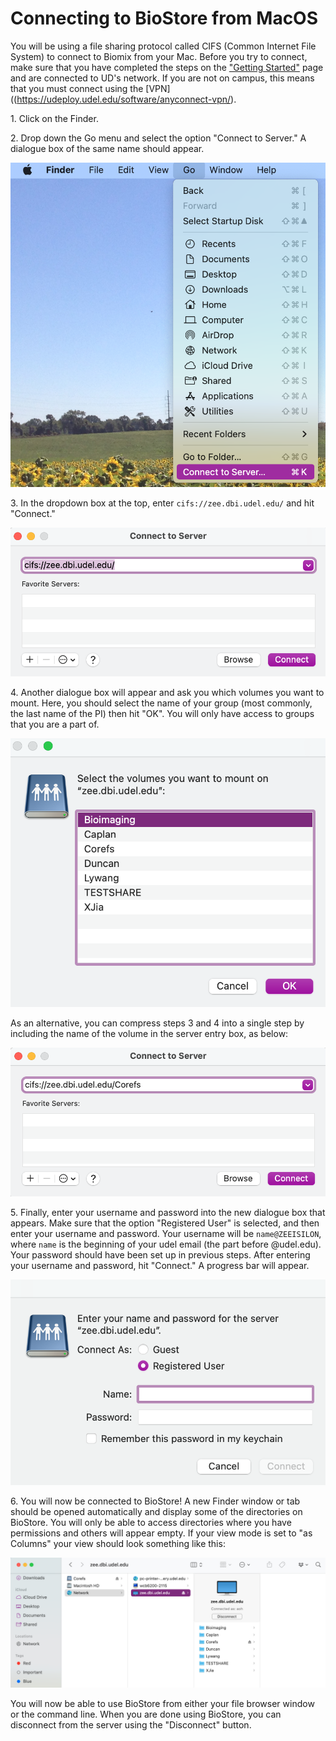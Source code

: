 # Connecting to BioStore from MacOS

You will be using a file sharing protocol called CIFS (Common Internet File System) to connect to Biomix from your Mac.  Before you try to connect, make sure that you have completed the steps on the ["Getting Started"](./getting_started.md) page and are connected to UD's network.  If you are not on campus, this means that you must connect using the [VPN]((https://udeploy.udel.edu/software/anyconnect-vpn/).

1\. Click on the Finder.

2\. Drop down the Go menu and select the option "Connect to Server."  A dialogue box of the same name should appear.

![Go menu selection](./img/finder_go_dropdown.png)

3\. In the dropdown box at the top, enter `cifs://zee.dbi.udel.edu/` and hit "Connect."

![Connect to server](./img/connect_to_server.png)

4\. Another dialogue box will appear and ask you which volumes you want to mount.  Here, you should select the name of your group (most commonly, the last name of the PI) then hit "OK".  You will only have access to groups that you are a part of.

![Select volumes](./img/select_volumes.png)

As an alternative, you can compress steps 3 and 4 into a single step by including the name of the volume in the server entry box, as below:

![Connect to server corefs](./img/connect_to_server_corefs.png)

5\. Finally, enter your username and password into the new dialogue box that appears.  Make sure that the option "Registered User" is selected, and then enter your username and password.  Your username will be `name@ZEEISILON`, where `name` is the beginning of your udel email (the part before @udel.edu).  Your password should have been set up in previous steps.  After entering your username and password, hit "Connect."  A progress bar will appear.

![Username and password](./img/username_and_password_mac.png)

6\. You will now be connected to BioStore!  A new Finder window or tab should be opened automatically and display some of the directories on BioStore.  You will only be able to access directories where you have permissions and others will appear empty.  If your view mode is set to "as Columns" your view should look something like this:

![BioStore in Finder GUI](./img/biostore_from_finder.png)

You will now be able to use BioStore from either your file browser window or the command line.  When you are done using BioStore, you can disconnect from the server using the "Disconnect" button.  
